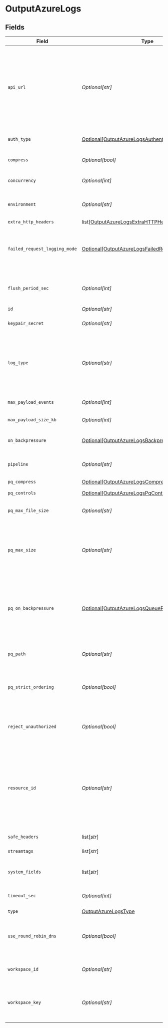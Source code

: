 # OutputAzureLogs


## Fields

| Field                                                                                                                                                                                                                                                                                                                           | Type                                                                                                                                                                                                                                                                                                                            | Required                                                                                                                                                                                                                                                                                                                        | Description                                                                                                                                                                                                                                                                                                                     |
| ------------------------------------------------------------------------------------------------------------------------------------------------------------------------------------------------------------------------------------------------------------------------------------------------------------------------------- | ------------------------------------------------------------------------------------------------------------------------------------------------------------------------------------------------------------------------------------------------------------------------------------------------------------------------------- | ------------------------------------------------------------------------------------------------------------------------------------------------------------------------------------------------------------------------------------------------------------------------------------------------------------------------------- | ------------------------------------------------------------------------------------------------------------------------------------------------------------------------------------------------------------------------------------------------------------------------------------------------------------------------------- |
| `api_url`                                                                                                                                                                                                                                                                                                                       | *Optional[str]*                                                                                                                                                                                                                                                                                                                 | :heavy_minus_sign:                                                                                                                                                                                                                                                                                                              | Enter the DNS name of the Log API endpoint that sends log data to a Log Analytics workspace in Azure Monitor. Defaults to .ods.opinsights.azure.com. @{product} will add a prefix and suffix around this DNS name to construct a URI in this format: <https://<Workspace_ID><your_DNS_name>/api/logs?api-version=<API version>. |
| `auth_type`                                                                                                                                                                                                                                                                                                                     | [Optional[OutputAzureLogsAuthenticationMethod]](../../models/shared/outputazurelogsauthenticationmethod.md)                                                                                                                                                                                                                     | :heavy_minus_sign:                                                                                                                                                                                                                                                                                                              | Enter workspace ID and workspace key directly, or select a stored secret                                                                                                                                                                                                                                                        |
| `compress`                                                                                                                                                                                                                                                                                                                      | *Optional[bool]*                                                                                                                                                                                                                                                                                                                | :heavy_minus_sign:                                                                                                                                                                                                                                                                                                              | Whether to compress the payload body before sending.                                                                                                                                                                                                                                                                            |
| `concurrency`                                                                                                                                                                                                                                                                                                                   | *Optional[int]*                                                                                                                                                                                                                                                                                                                 | :heavy_minus_sign:                                                                                                                                                                                                                                                                                                              | Maximum number of ongoing requests before blocking.                                                                                                                                                                                                                                                                             |
| `environment`                                                                                                                                                                                                                                                                                                                   | *Optional[str]*                                                                                                                                                                                                                                                                                                                 | :heavy_minus_sign:                                                                                                                                                                                                                                                                                                              | Optionally, enable this config only on a specified Git branch. If empty, will be enabled everywhere.                                                                                                                                                                                                                            |
| `extra_http_headers`                                                                                                                                                                                                                                                                                                            | list[[OutputAzureLogsExtraHTTPHeaders](../../models/shared/outputazurelogsextrahttpheaders.md)]                                                                                                                                                                                                                                 | :heavy_minus_sign:                                                                                                                                                                                                                                                                                                              | Headers to add to all events.                                                                                                                                                                                                                                                                                                   |
| `failed_request_logging_mode`                                                                                                                                                                                                                                                                                                   | [Optional[OutputAzureLogsFailedRequestLoggingMode]](../../models/shared/outputazurelogsfailedrequestloggingmode.md)                                                                                                                                                                                                             | :heavy_minus_sign:                                                                                                                                                                                                                                                                                                              | Determines which data should be logged when a request fails. Defaults to None.  All headers are redacted by default, except those listed under `Safe Headers`.                                                                                                                                                                  |
| `flush_period_sec`                                                                                                                                                                                                                                                                                                              | *Optional[int]*                                                                                                                                                                                                                                                                                                                 | :heavy_minus_sign:                                                                                                                                                                                                                                                                                                              | Maximum time between requests. Small values could cause the payload size to be smaller than the configured Max body size.                                                                                                                                                                                                       |
| `id`                                                                                                                                                                                                                                                                                                                            | *Optional[str]*                                                                                                                                                                                                                                                                                                                 | :heavy_minus_sign:                                                                                                                                                                                                                                                                                                              | Unique ID for this output                                                                                                                                                                                                                                                                                                       |
| `keypair_secret`                                                                                                                                                                                                                                                                                                                | *Optional[str]*                                                                                                                                                                                                                                                                                                                 | :heavy_minus_sign:                                                                                                                                                                                                                                                                                                              | Select (or create) a stored secret that references your access key and secret key.                                                                                                                                                                                                                                              |
| `log_type`                                                                                                                                                                                                                                                                                                                      | *Optional[str]*                                                                                                                                                                                                                                                                                                                 | :heavy_minus_sign:                                                                                                                                                                                                                                                                                                              | The Log Type of events sent to this LogAnalytics workspace. Defaults to `Cribl`. Use only letters, numbers, and `_` characters, and can't exceed 100 characters. Can be overwritten by event field __logType.                                                                                                                   |
| `max_payload_events`                                                                                                                                                                                                                                                                                                            | *Optional[int]*                                                                                                                                                                                                                                                                                                                 | :heavy_minus_sign:                                                                                                                                                                                                                                                                                                              | Max number of events to include in the request body. Default is 0 (unlimited).                                                                                                                                                                                                                                                  |
| `max_payload_size_kb`                                                                                                                                                                                                                                                                                                           | *Optional[int]*                                                                                                                                                                                                                                                                                                                 | :heavy_minus_sign:                                                                                                                                                                                                                                                                                                              | Maximum size, in KB, of the request body.                                                                                                                                                                                                                                                                                       |
| `on_backpressure`                                                                                                                                                                                                                                                                                                               | [Optional[OutputAzureLogsBackpressureBehavior]](../../models/shared/outputazurelogsbackpressurebehavior.md)                                                                                                                                                                                                                     | :heavy_minus_sign:                                                                                                                                                                                                                                                                                                              | Whether to block, drop, or queue events when all receivers are exerting backpressure.                                                                                                                                                                                                                                           |
| `pipeline`                                                                                                                                                                                                                                                                                                                      | *Optional[str]*                                                                                                                                                                                                                                                                                                                 | :heavy_minus_sign:                                                                                                                                                                                                                                                                                                              | Pipeline to process data before sending out to this output.                                                                                                                                                                                                                                                                     |
| `pq_compress`                                                                                                                                                                                                                                                                                                                   | [Optional[OutputAzureLogsCompression]](../../models/shared/outputazurelogscompression.md)                                                                                                                                                                                                                                       | :heavy_minus_sign:                                                                                                                                                                                                                                                                                                              | Codec to use to compress the persisted data.                                                                                                                                                                                                                                                                                    |
| `pq_controls`                                                                                                                                                                                                                                                                                                                   | [Optional[OutputAzureLogsPqControls]](../../models/shared/outputazurelogspqcontrols.md)                                                                                                                                                                                                                                         | :heavy_minus_sign:                                                                                                                                                                                                                                                                                                              | N/A                                                                                                                                                                                                                                                                                                                             |
| `pq_max_file_size`                                                                                                                                                                                                                                                                                                              | *Optional[str]*                                                                                                                                                                                                                                                                                                                 | :heavy_minus_sign:                                                                                                                                                                                                                                                                                                              | The maximum size to store in each queue file before closing and optionally compressing (KB, MB, etc.).                                                                                                                                                                                                                          |
| `pq_max_size`                                                                                                                                                                                                                                                                                                                   | *Optional[str]*                                                                                                                                                                                                                                                                                                                 | :heavy_minus_sign:                                                                                                                                                                                                                                                                                                              | The maximum amount of disk space the queue is allowed to consume. Once reached, the system stops queueing and applies the fallback Queue-full behavior. Enter a numeral with units of KB, MB, etc.                                                                                                                              |
| `pq_on_backpressure`                                                                                                                                                                                                                                                                                                            | [Optional[OutputAzureLogsQueueFullBehavior]](../../models/shared/outputazurelogsqueuefullbehavior.md)                                                                                                                                                                                                                           | :heavy_minus_sign:                                                                                                                                                                                                                                                                                                              | Whether to block or drop events when the queue is exerting backpressure (full capacity or low disk). 'Block' is the same behavior as non-PQ blocking. 'Drop new data' throws away incoming data, while leaving the contents of the PQ unchanged.                                                                                |
| `pq_path`                                                                                                                                                                                                                                                                                                                       | *Optional[str]*                                                                                                                                                                                                                                                                                                                 | :heavy_minus_sign:                                                                                                                                                                                                                                                                                                              | The location for the persistent queue files. To this field's value, the system will append: /<worker-id>/<output-id>.                                                                                                                                                                                                           |
| `pq_strict_ordering`                                                                                                                                                                                                                                                                                                            | *Optional[bool]*                                                                                                                                                                                                                                                                                                                | :heavy_minus_sign:                                                                                                                                                                                                                                                                                                              | Toggle this off to forward new events to receiver(s) before queue is flushed. Otherwise, default drain behavior is FIFO (first in, first out).                                                                                                                                                                                  |
| `reject_unauthorized`                                                                                                                                                                                                                                                                                                           | *Optional[bool]*                                                                                                                                                                                                                                                                                                                | :heavy_minus_sign:                                                                                                                                                                                                                                                                                                              | Reject certs that are not authorized by a CA in the CA certificate path, or by another trusted CA (e.g., the system's CA). Defaults to Yes.                                                                                                                                                                                     |
| `resource_id`                                                                                                                                                                                                                                                                                                                   | *Optional[str]*                                                                                                                                                                                                                                                                                                                 | :heavy_minus_sign:                                                                                                                                                                                                                                                                                                              | Optional Resource ID of the Azure resource to associate the data with. Can be overridden by the __resourceId event field. This ID populates the _ResourceId property, allowing the data to be included in resource-centric queries. If the ID is neither specified nor overridden, resource-centric queries will omit the data. |
| `safe_headers`                                                                                                                                                                                                                                                                                                                  | list[*str*]                                                                                                                                                                                                                                                                                                                     | :heavy_minus_sign:                                                                                                                                                                                                                                                                                                              | List of headers that are safe to log in plain text.                                                                                                                                                                                                                                                                             |
| `streamtags`                                                                                                                                                                                                                                                                                                                    | list[*str*]                                                                                                                                                                                                                                                                                                                     | :heavy_minus_sign:                                                                                                                                                                                                                                                                                                              | Add tags for filtering and grouping in @{product}.                                                                                                                                                                                                                                                                              |
| `system_fields`                                                                                                                                                                                                                                                                                                                 | list[*str*]                                                                                                                                                                                                                                                                                                                     | :heavy_minus_sign:                                                                                                                                                                                                                                                                                                              | Set of fields to automatically add to events using this output. E.g.: cribl_pipe, c*. Wildcards supported.                                                                                                                                                                                                                      |
| `timeout_sec`                                                                                                                                                                                                                                                                                                                   | *Optional[int]*                                                                                                                                                                                                                                                                                                                 | :heavy_minus_sign:                                                                                                                                                                                                                                                                                                              | Amount of time, in seconds, to wait for a request to complete before aborting it.                                                                                                                                                                                                                                               |
| `type`                                                                                                                                                                                                                                                                                                                          | [OutputAzureLogsType](../../models/shared/outputazurelogstype.md)                                                                                                                                                                                                                                                               | :heavy_check_mark:                                                                                                                                                                                                                                                                                                              | N/A                                                                                                                                                                                                                                                                                                                             |
| `use_round_robin_dns`                                                                                                                                                                                                                                                                                                           | *Optional[bool]*                                                                                                                                                                                                                                                                                                                | :heavy_minus_sign:                                                                                                                                                                                                                                                                                                              | Enable to use round-robin DNS lookup. When a DNS server returns multiple addresses, this will cause Stream to cycle through them in the order returned.                                                                                                                                                                         |
| `workspace_id`                                                                                                                                                                                                                                                                                                                  | *Optional[str]*                                                                                                                                                                                                                                                                                                                 | :heavy_minus_sign:                                                                                                                                                                                                                                                                                                              | Azure Log Analytics Workspace ID. See Azure Dashboard Workspace > Advanced settings.                                                                                                                                                                                                                                            |
| `workspace_key`                                                                                                                                                                                                                                                                                                                 | *Optional[str]*                                                                                                                                                                                                                                                                                                                 | :heavy_minus_sign:                                                                                                                                                                                                                                                                                                              | Azure Log Analytics Workspace Primary or Secondary Shared Key. See Azure Dashboard Workspace > Advanced settings.                                                                                                                                                                                                               |